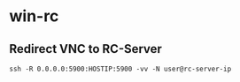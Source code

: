 # win-rc


## Redirect VNC to RC-Server
```shell
ssh -R 0.0.0.0:5900:HOSTIP:5900 -vv -N user@rc-server-ip
```
